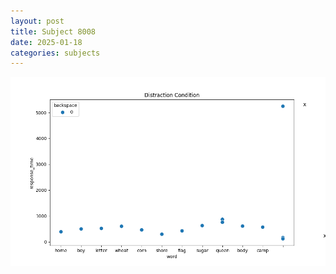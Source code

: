 ```yaml
---
layout: post
title: Subject 8008
date: 2025-01-18
categories: subjects
---
```


![](data/8008/run-14/8008_rt_acc_fuzzy_delay.png)
